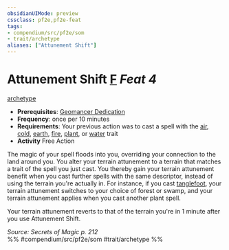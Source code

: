 ```yaml
---
obsidianUIMode: preview
cssclass: pf2e,pf2e-feat
tags:
- compendium/src/pf2e/som
- trait/archetype
aliases: ["Attunement Shift"]
---
```

# Attunement Shift  [F](../../Rules/core-rulebook/chapter-9-playing-the-game.md#Actions "Free Action") *Feat 4*  
[archetype](../../Rules/traits/archetype.md)  

- **Prerequisites**: [Geomancer Dedication](geomancer-dedication-som.md)
- **Frequency**: once per 10 minutes
- **Requirements**: Your previous action was to cast a spell with the [air](../../Rules/traits/air.md), [cold](../../Rules/traits/cold.md), [earth](../../Rules/traits/earth.md), [fire](../../Rules/traits/fire.md), [plant](../../Rules/traits/plant.md), or [water](../../Rules/traits/water.md) trait
- **Activity** Free Action

The magic of your spell floods into you, overriding your connection to the land around you. You alter your terrain attunement to a terrain that matches a trait of the spell you just cast. You thereby gain your terrain attunement benefit when you cast further spells with the same descriptor, instead of using the terrain you're actually in. For instance, if you cast [tanglefoot](../spells/tanglefoot.md), your terrain attunement switches to your choice of forest or swamp, and your terrain attunement applies when you cast another plant spell.

Your terrain attunement reverts to that of the terrain you're in 1 minute after you use Attunement Shift.

*Source: Secrets of Magic p. 212*  
%% #compendium/src/pf2e/som #trait/archetype %%